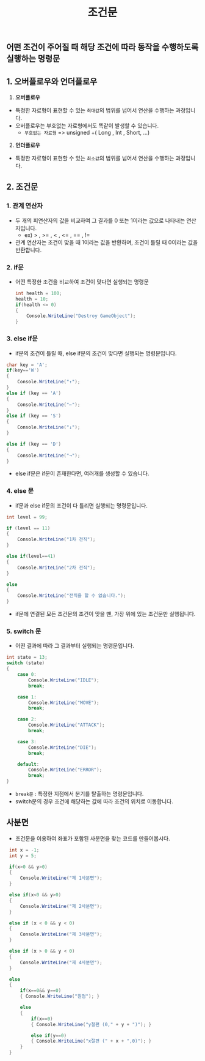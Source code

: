 ﻿---
layout: simple
title: "조건문"
---

## 어떤 조건이 주어질 때 해당 조건에 따라 동작을 수행하도록 실행하는 명령문

## 1. 오버플로우와 언더플로우

1. **오버플로우**

- 특정한 자료형이 표현할 수 있는 `최대값`의 범위를 넘어서 연산을 수행하는 과정입니다.
- 오버플로우는 부호없는 자료형에서도 똑같이 발생할 수 있습니다.
  - `부호없는 자료형` => unsigned +( Long , Int , Short, ...)

2. **언더플로우**

- 특정한 자료형이 표현할 수 있는 `최소값`의 범위를 넘어서 연산을 수행하는 과정입니다.

## 2. 조건문

### 1. **관계 연산자**

- 두 개의 피연산자의 값을 비교하여 그 결과를 0 또는 1이라는 값으로 나타내는 연산자입니다.
  - ex) > , >= , < , <= , == , !=
- 관계 연산자는 조건이 맞을 때 1이라는 값을 반환하며, 조건이 틀릴 때 0이라는 값을 반환합니다.

### 2. **if문**

- 어떤 특정한 조건을 비교하여 조건이 맞다면 실행되는 명령문

  ```csharp
  int health = 100;
  health = 10;
  if(health <= 0)
  {
      Console.WriteLine("Destroy GameObject");
  }
  ```

### 3. **else if문**

- if문의 조건이 틀릴 때, else if문의 조건이 맞다면 실행되는 명령문입니다.

```csharp
char key = 'A';
if(key=='W')
{
    Console.WriteLine("↑");
}
else if (key == 'A')
{
    Console.WriteLine("←");
}
else if (key == 'S')
{
    Console.WriteLine("↓");
}

else if (key == 'D')
{
    Console.WriteLine("→");
}
```

- else if문은 if문이 존재한다면, 여러개를 생성할 수 있습니다.

### 4. **else 문**

- if문과 else if문의 조건이 다 틀리면 실행되는 명령문입니다.

```c#
int level = 99;

if (level == 11)
{
    Console.WriteLine("1차 전직");
}

else if(level==41)
{
    Console.WriteLine("2차 전직");
}

else
{
    Console.WriteLine("전직을 할 수 없습니다.");
}
```

- if문에 연결된 모든 조건문의 조건이 맞을 땐, 가장 위에 있는 조건문만 실행됩니다.

### 5. **switch 문**

- 어떤 결과에 따라 그 결과부터 실행되는 명령문입니다.

```c#
int state = 13;
switch (state)
{
    case 0:
        Console.WriteLine("IDLE");
        break;

    case 1:
        Console.WriteLine("MOVE");
        break;

    case 2:
        Console.WriteLine("ATTACK");
        break;

    case 3:
        Console.WriteLine("DIE");
        break;

    default:
        Console.WriteLine("ERROR");
        break;
}
```

- `break문` : 특정한 지점에서 분기를 탈출하는 명령문입니다.
- switch문의 경우 조건에 해당하는 값에 따라 조건의 위치로 이동합니다.

## 사분면

- 조건문을 이용하여 좌표가 포함된 사분면을 찾는 코드를 만들어봅시다.

```c#
 int x = -1;
 int y = 5;

 if(x>0 && y>0)
 {
     Console.WriteLine("제 1사분면");
 }

 else if(x<0 && y>0)
 {
     Console.WriteLine("제 2사분면");
 }

 else if (x < 0 && y < 0)
 {
     Console.WriteLine("제 3사분면");
 }

 else if (x > 0 && y < 0)
 {
     Console.WriteLine("제 4사분면");
 }

 else
 {
     if(x==0&& y==0)
     { Console.WriteLine("원점"); }

     else
     {
         if(x==0)
         { Console.WriteLine("y절편 (0," + y + ")"); }

         else if(y==0)
         { Console.WriteLine("x절편 (" + x + ",0)"); }
     }
 }

```
